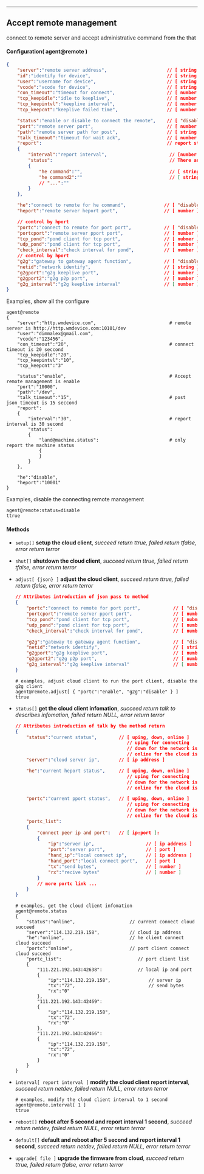 ***
## Accept remote management
connect to remote server and accept administrative command from the that

#### Configuration( agent@remote )
```json
{
    "server":"remote server address",                      // [ string ]
    "id":"identify for device",                            // [ string ]
    "user":"username for device",                          // [ string ]
    "vcode":"vcode for device",                            // [ string ]
    "con_timeout":"timeout for connect",                   // [ number ], the unit is second
    "tcp_keepidle":"idle to keeplive",                     // [ number ], The unit is seconds
    "tcp_keepintvl":"keeplive interval",                   // [ number ], The unit is seconds
    "tcp_keepcnt":"keeplive failed time",                  // [ number ]

    "status":"enable or disable to connect the remote",    // [ "disable", "enable" ]
    "port":"remote server port",                           // [ number ]
    "path":"remote server path for post",                  // [ string ]
    "talk_timeout":"timeout for wait ack",                 // [ number ], the unit is second
    "report":                                              // report status after connect succeed
    {
        "interval":"report interval",                       // [number ], the unit is second
        "status":                                           // There are which statuses are being reported
        {
            "he command":"",                                // [ string ]: "",  string is he command
            "he command2":""                                // [ string ]: "",  string is he command
            // "...":""
        }
    },

    "he":"connect to remote for he command",              // [ "disable", "enable" ]
    "heport":"remote server heport port",                 // [ number ]

    // control by hport 
    "portc":"connect to remote for port port",            // [ "disable", "enable" ]
    "portcport":"remote server pport port",               // [ number ]
    "tcp_pond":"pond client for tcp port",                // [ nubmer ]
    "udp_pond":"pond client for tcp port",                // [ number ]
    "check_interval":"check interval for pond",           // [ number ], the unit is second
    // control by hport 
    "g2g":"gateway to gateway agent function",            // [ "disable", "enable" ]
    "netid":"network identify",                           // [ string ]
    "g2gport":"g2g keeplive port",                        // [ number ]
    "g2gport2":"g2g p2p port",                            // [ number ]
    "g2g_interval":"g2g keeplive interval"                // [ number ], the unit is second
}
```
Examples, show all the configure
```shell
agent@remote
{
    "server":"http.wmdevice.com",                           # remote server is http://http.wmdevice.com:10101/dev
    "user":"dimmalex@gmail.com",
    "vcode":"123456",
    "con_timeout":"20",                                     # connect timeout is 20 seccond
    "tcp_keepidle":"20",
    "tcp_keepintvl":"10",
    "tcp_keepcnt":"3"

    "status":"enable",                                      # Accept remote management is enable
    "port":"10000",
    "path":"/dev",
    "talk_timeout":"15",                                    # post json timeout is 15 seccond
    "report":
    {
        "interval":"30",                                    # report interval is 30 second
        "status":
        {
            "land@machine.status":                          # only report the machine status
            {
            }
        }
    },

    "he":"disable",
    "heport":"10001"
}
```  
Examples, disable the connecting remote management
```shell
agent@remote:status=disable
ttrue
```  


#### **Methods**

+ `setup[]` **setup the cloud client**, *succeed return ttrue, failed return tfalse, error return terror*

+ `shut[]` **shutdown the cloud client**, *succeed return ttrue, failed return tfalse, error return terror*

+ `adjust[ {json} ]` **adjust the cloud client**, *succeed return ttrue, failed return tfalse, error return terror*
    ```json
    // Attributes introduction of json pass to method
    {
        "portc":"connect to remote for port port",            // [ "disable", "enable" ]
        "portcport":"remote server pport port",               // [ number ]
        "tcp_pond":"pond client for tcp port",                // [ nubmer ]
        "udp_pond":"pond client for tcp port",                // [ number ]
        "check_interval":"check interval for pond",           // [ number ], the unit is second

        "g2g":"gateway to gateway agent function",            // [ "disable", "enable" ]
        "netid":"network identify",                           // [ string ]
        "g2gport":"g2g keeplive port",                        // [ number ]
        "g2gport2":"g2g p2p port",                            // [ number ]
        "g2g_interval":"g2g keeplive interval"                // [ number ], the unit is second
    }
    ```
    ```shell
    # examples, adjust cloud client to run the port client, disable the g2g client
    agent@remote.adjust[ { "portc":"enable", "g2g":"disable" } ]
    ttrue
    ```

+ `status[]` **get the cloud client infomation**, *succeed return talk to describes infomation, failed return NULL, error return terror*
    ```json
    // Attributes introduction of talk by the method return
    {
        "status":"current status",        // [ uping, down, online ]
                                             // uping for connecting
                                             // down for the network is down
                                             // online for the cloud is connect succeed
        "server":"cloud server ip",       // [ ip address ]

        "he":"current heport status",     // [ uping, down, online ]
                                             // uping for connecting
                                             // down for the network is down
                                             // online for the cloud is connect succeed

        "portc":"current pport status",   // [ uping, down, online ]
                                             // uping for connecting
                                             // down for the network is down
                                             // online for the cloud is connect succeed
        "portc_list":
        {
            "connect peer ip and port":   // [ ip:port ]:
            {
                "ip":"server ip",                   // [ ip address ]
                "port":"server port",               // [ port ]
                "hand_ip":"local connect ip",       // [ ip address ]
                "hand_port":"local connect port",   // [ port ]
                "tx":"send bytes",                  // [ number ]
                "rx":"recive bytes"                 // [ number ]
            }
            // more portc link ...
        }
    }
    ```
    ```shell
    # examples, get the cloud client infomation
    agent@remote.status
    {
        "status":"online",                    // current connect cloud succeed
        "server":"114.132.219.158",           // cloud ip address
        "he":"online",                        // he client connect cloud succeed
        "portc":"online",                     // port client connect cloud succeed
        "portc_list":                            // port client list
        {
            "111.221.192.143:42638":             // local ip and port
            {
                "ip":"114.132.219.158",              // server ip
                "tx":"72",                           // send bytes
                "rx":"0"
            },
            "111.221.192.143:42469":
            {
                "ip":"114.132.219.158",
                "tx":"72",
                "rx":"0"
            },
            "111.221.192.143:42466":
            {
                "ip":"114.132.219.158",
                "tx":"72",
                "rx":"0"
            }
        }
    }
    ```

+ `interval[ report interval ]` **modify the cloud client report interval**, *succeed return netdev, failed return NULL, error return terror*
    ```shell
    # examples, modify the cloud client interval to 1 second
    agent@remote.interval[ 1 ]
    ttrue
    ```

+ `reboot[]` **reboot after 5 second and report interval 1 second**, *succeed return netdev, failed return NULL, error return terror*

+ `default[]` **default and reboot after 5 second and report interval 1 second**, *succeed return netdev, failed return NULL, error return terror*

+ `upgrade[ file ]` **upgrade the firmware from cloud**, *succeed return ttrue, failed return tfalse, error return terror*

